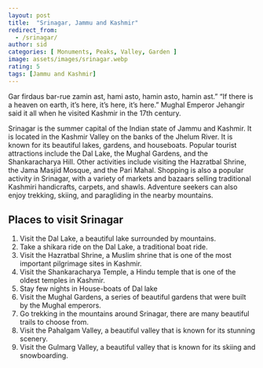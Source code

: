 ```yaml
---
layout: post
title:  "Srinagar, Jammu and Kashmir"
redirect_from:
  - /srinagar/
author: sid
categories: [ Monuments, Peaks, Valley, Garden ]
image: assets/images/srinagar.webp
rating: 5
tags: [Jammu and Kashmir]
---
```

Gar firdaus bar-rue zamin ast, hami asto, hamin asto, hamin ast.” “If there is a heaven on earth, it’s here, it’s here, it’s here.” Mughal Emperor Jehangir said it all when he visited Kashmir in the 17th century.

Srinagar is the summer capital of the Indian state of Jammu and Kashmir. It is located in the Kashmir Valley on the banks of the Jhelum River. It is known for its beautiful lakes, gardens, and houseboats. Popular tourist attractions include the Dal Lake, the Mughal Gardens, and the Shankaracharya Hill. Other activities include visiting the Hazratbal Shrine, the Jama Masjid Mosque, and the Pari Mahal. Shopping is also a popular activity in Srinagar, with a variety of markets and bazaars selling traditional Kashmiri handicrafts, carpets, and shawls. Adventure seekers can also enjoy trekking, skiing, and paragliding in the nearby mountains.

<h2>Places to visit Srinagar</h2>

1. Visit the Dal Lake, a beautiful lake surrounded by mountains.
2. Take a shikara ride on the Dal Lake, a traditional boat ride.
3. Visit the Hazratbal Shrine, a Muslim shrine that is one of the most important pilgrimage sites in Kashmir.
4. Visit the Shankaracharya Temple, a Hindu temple that is one of the oldest temples in Kashmir.
5. Stay few nights in House-boats of Dal lake
6. Visit the Mughal Gardens, a series of beautiful gardens that were built by the Mughal emperors.
7. Go trekking in the mountains around Srinagar, there are many beautiful trails to choose from.
8. Visit the Pahalgam Valley, a beautiful valley that is known for its stunning scenery.
9. Visit the Gulmarg Valley, a beautiful valley that is known for its skiing and snowboarding.


<div class="pa-carousel-widget" style="width:100%; height:480px; display:none;"
  data-link="https://traveltriangle.com/blog/things-to-do-in-srinagar/"
  data-title="Srinagar, Jammu and Kashmir"
  data-description="Monuments, Peaks, Valley, Garden"
  data-delay="3">
  <object data="https://lh3.googleusercontent.com/pw/AJFCJaXerLff_Ftq42MuRZoQO5JCpc7-D6tyTYmVr_NPeq5GHseTqHTk636VpkaqFhNdOWdX_Nt_DP0Aq1sBdNvr1jjkPfMQWh_lYEa_NkWXhWKl_wXEApqW=w960-rw-h720"></object>
  <object data="https://lh3.googleusercontent.com/pw/AJFCJaUx9oyoouElS3h-t2fdyVSXFs1jfcoLu7qkwM3oAx_m3yxPOxj51AYfsLsNlTAcZ-_8-_3mDYh-CfzcXf6rJk6Ocl27rpm1f_fmCvKNYou0Y545_5r6=w960-rw-h720"></object>
  <object data="https://lh3.googleusercontent.com/pw/AJFCJaW2QB1HUqxdpJq7_QeKYGRFj85BEkllW6hKlR--GiMRlZNb52O8aPnCHHKCweHbAGh_QZSZ0t5bxnAo_DCAJON9oXsfgCkDS7gG83o9iO6L8U4jiLkn=w960-rw-h720"></object>
  <object data="https://lh3.googleusercontent.com/pw/AJFCJaW38lJQMF9sxw3SRpteXEmcW_06_fpk1CR-o2GJEbob7ZEKqVFBHA8G7ViKR2mD0ivc9569K-_IkLqtf4DF9H-f3zw3fHriJ2hAgaBwDmyDwHu9Q33d=w960-rw-h720"></object>
  <object data="https://lh3.googleusercontent.com/pw/AJFCJaV9wkZvG-2XxdbVw70ybMzA2MHmaWDpkV5imvzWO-AlUoUQtKnczXtAQwtByoiQ8FkxATUblnPg45_X2iy8xHcDAqTd9JMJf5srjO5TaH3gllUybhBg=w960-rw-h720"></object>
  <object data="https://lh3.googleusercontent.com/pw/AJFCJaUquGfjqWYBa7yyQIuWj0X11wmqPUvmkWxWNwnFt99y0k2R-89G8F6HXc7OLQ794j5vhmkA9kd1dqvAKHzfvsQ8O7hDLNDjxTg77CzG94jO9Hn-GbmO=w960-rw-h720"></object>
  <object data="https://lh3.googleusercontent.com/pw/AJFCJaXNCwdLicQ6gaA4Wd8_hOMVTGvM9gy0LTw6Plt41m4ObpCZtGPFIdKyfqmW4fm-81qm6npzEoCrbVgLEQOXiJRuqScsFTbMZVJfOcfZtm29umKvKVN_=w960-rw-h720"></object>
  <object data="https://lh3.googleusercontent.com/pw/AJFCJaW5V55X7Ed6QtA9ExNvymHTPVeOpS3L8mLJ2qDq_T51OzjlAXEajSl2pTqevVYDAbeMpCfPHgv4AOo6rkXmUU-MsoQMWi0F2Ay2eBz2EOmtWJNK-I-p=w960-rw-h720"></object>
  <object data="https://lh3.googleusercontent.com/pw/AJFCJaVu9I7UrD7lsciZ5C1SqMZZuU9AG70Hz2_wDw4BLKX-NRtDH6ay-a5gOss5lr4Cg31zku2dtIwAGzTYjbLvBR__qX3IMW9SCLxfEkP2cB_zo2SBYcft=w960-rw-h720"></object>
  <object data="https://lh3.googleusercontent.com/pw/AJFCJaVmcOBeZy0vmApy3x6EeIc9MQwuizWq-0XNXxqPCZZBO5-xTI0NjOze3dKi-Gaj9flgqBdkFc4mOp8BUZelYv0S4QjJy2BXO3wXGVk8JBGkCkc1QKFi=w960-rw-h720"></object>
  <object data="https://lh3.googleusercontent.com/pw/AJFCJaUv8flPo5pz6PkUwd9Ake6FeCsNAljILmFUQ28_Pn1RlLcJf9NsPiyxS27IZvSBly5DanKTapm8uNghRM-Rab0H7ZvHYkG-GXTZYWYq7hZsodJ5x7tW=w960-rw-h720"></object>
  <object data="https://lh3.googleusercontent.com/pw/AJFCJaXxGKg7bALM7X7Lo_3dCCfm8DWRX6krL0R8K2TsTPSFpSRaib9ZfoHyrICWHhllvFwXAKMuis7R26rg1TszEELm9iP8l5asBj1i3v1s3sp4O6cKo7VA=w960-rw-h720"></object>
  <object data="https://lh3.googleusercontent.com/pw/AJFCJaWnhQldopYLHy_9wTNDYIG191CRlYByvCOxDJlO5-4u0-V9qDIexak9eMdj1M26aktWKoQqmtlh64NwXGNSnI7lmX0TEzzYYLvDLUlmXVWG29DGx58N=w960-rw-h720"></object>
  <object data="https://lh3.googleusercontent.com/pw/AJFCJaUahEk62gcEbfkbM5U-YZXImSfL4OSRoo8mAwFQkgWkMzlf85SVaxQr-cwMGl0PFEC8pddp10dQBPAtRPpxIJEUmvHG1wC_nDgmYZEWkvsGC597v3Y-=w960-rw-h720"></object>
  <object data="https://lh3.googleusercontent.com/pw/AJFCJaWLg1eeyJClvxXVwvjKEnL_WyqA7M7okYbP9tAt0CcaNPRewJ3QkIK-McORZYuoS1Ntp-0gUzmyxtOy6aPgpMUSavlgnjvpdQQrWhU6AENmPV8_8pML=w960-rw-h720"></object>
  <object data="https://lh3.googleusercontent.com/pw/AJFCJaV35YRC_NALvlhoODvh27yC8UQrylSKdsUTUrt2hb6b1qkXr5neS9uVQAUg66CBRUB1xDbDXbHxSvQVLdUPK4DZPTi9oJ3mVz1NYyoeCiJjkIJHmNpJ=w960-rw-h720"></object>
  <object data="https://lh3.googleusercontent.com/pw/AJFCJaVhA0H4zo4wMewMWFffR9p0f1FwqUlVTukt_CBMpV9usQCTYlSTAE1DVj7Jz-COhyocvX-COqkppOmtGVwDutWpl0vGTorLClGMMenkEIbwCb3wLKrT=w960-rw-h720"></object>
  <object data="https://lh3.googleusercontent.com/pw/AJFCJaVDuduPu4wzKOsVgttFEGha1ITsbiJCnLlRkgQVCNGObD-gkIc-hKWAMN79HvIop53DmGJ4svFL32qeolGJH85spLT3G0hiWgHEN_xjHmeeAnf__rHA=w960-rw-h720"></object>
  <object data="https://lh3.googleusercontent.com/pw/AJFCJaXZIfmGhho3lEVroZnTcbqJSsIvSrX3RVOwt6XZxGCHdxosuBIpVbyUcbpvVb9e7sGv0VR9_RfXfHKSAwysDL4uox9INV0VgLwHHhrE711yDctVaS64=w960-rw-h720"></object>
  <object data="https://lh3.googleusercontent.com/pw/AJFCJaWN5WKqkGfpajBusGpwQUdmVIQ8ygqUPUFPVGfhA9ErCF36a-6uXqzqN1FEqnAhZieKKJOvC32Cq1CAwefNpyk203IPrn8mNszG_hbTNq9AXj4w16es=w960-rw-h720"></object>
  <object data="https://lh3.googleusercontent.com/pw/AJFCJaU12bHaRWh8Azx5MBrm-Nk9qdsRM4tbzf4a7zsu_jodV3H0UvxIEkZMGklKcLrGK_8qfaZR2Im-Pr4K1f92CUR1FEQlb8ny9vuddWxHAgc4hst9bAut=w960-rw-h720"></object>
  <object data="https://lh3.googleusercontent.com/pw/AJFCJaUnoeS-vxMcjCSImHjgv5KkS3iBPTT6c8E4znyZvDsqwFLd_51eifiB_5bSiioNz0IFlWebb0dc6JNF3vF7bX2zW0FSS2NYN0w0-ml9-Vz7IYTuD-ga=w960-rw-h720"></object>
  <object data="https://lh3.googleusercontent.com/pw/AJFCJaU4po67jkWqx8iVGcS_V73QaoMhWZLGp-ZrDTraFBh9J3lkrMTogQgCmq0IGJd-OzzHE8-E7NhBMa6d7pTfsGX5-ir819lCx2PoWtdbBDAJjTzyYGqx=w960-rw-h720"></object>
  <object data="https://lh3.googleusercontent.com/pw/AJFCJaV5U_tbT7yIqwekeisr5MQkBNlbThu-Q0WvM6wyjnA2uYl1PyLxXBZkeFuFngbtXmJWymvOAY6v2Yf2WUYeYBue_IHuOvKmu_-_6GC-TI11yCt9It9t=w960-rw-h720"></object>
  <object data="https://lh3.googleusercontent.com/pw/AJFCJaVsW-hlsm6WFZonOOqZX75RKdyDsDYtyVpIF_qmiBcbGAesGSd7J0guXj9duwxnIOz8Ywmrhl7ACtOc5FhsQ756mMkvpfgsbKlTS3ZY9jxGs3TW99yL=w960-rw-h720"></object>
  <object data="https://lh3.googleusercontent.com/pw/AJFCJaU6-SRtIaloNtZEojZFZG2FF4zcA-uVQdby0sF-y0vLFxoX1_eeF0JegjTWMxQBHgToqkV2XV5RQ3esMFqI7er74c8JrV26URuj-qJ1UOG7CzaHO0pz=w960-rw-h720"></object>
</div>